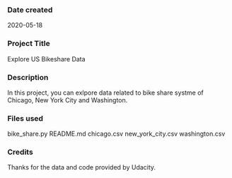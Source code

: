 ### Date created
2020-05-18

### Project Title
Explore US Bikeshare Data

### Description
In this project, you can exlpore data related to bike share systme of Chicago, New York City and Washington.

### Files used
bike_share.py
README.md
chicago.csv
new_york_city.csv
washington.csv

### Credits
Thanks for the data and code provided by Udacity.
